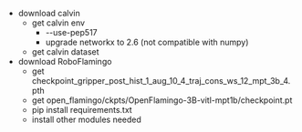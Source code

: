 - download calvin
  - get calvin env
    - --use-pep517
    - upgrade networkx to 2.6 (not compatible with numpy)
  - get calvin dataset
- download RoboFlamingo
  - get checkpoint_gripper_post_hist_1_aug_10_4_traj_cons_ws_12_mpt_3b_4.pth
  - get open_flamingo/ckpts/OpenFlamingo-3B-vitl-mpt1b/checkpoint.pt
  - pip install requirements.txt
  - install other modules needed
